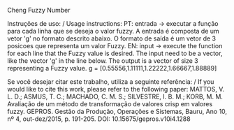 Cheng Fuzzy Number

Instruções de uso: / Usage instructions:
PT: entrada -> executar a função para cada linha que se deseja o valor fuzzy. A entrada é composta de um vetor 'g' no formato descrito abaixo. O formato de saída é um vetor de 3 posicoes que representa um valor Fuzzy.
EN: input ->  execute the function for each line that the Fuzzy value is desired. The input need to be a vector, like the vector 'g' in the line below. The output is a vector of size 3 representing a Fuzzy value.
g = [0.55556,1.11111,1.22222,1.66667,1.88889]


Se você desejar citar este trabalho, utiliza a seguinte referência: / If you would like to cite this work, please refer to the following paper:
MATTOS, V. L. D.; ASMUS, T. C.; MACHADO, C. M. S.; SILVESTRE, I. B. M.; KORB, M. M. Avaliação de um método de transformação de valores crisp em valores fuzzy. GEPROS. Gestão da Produção, Operações e Sistemas, Bauru, Ano 10, nº 4, out-dez/2015, p. 191-205. DOI: 10.15675/gepros.v10i4.1288
